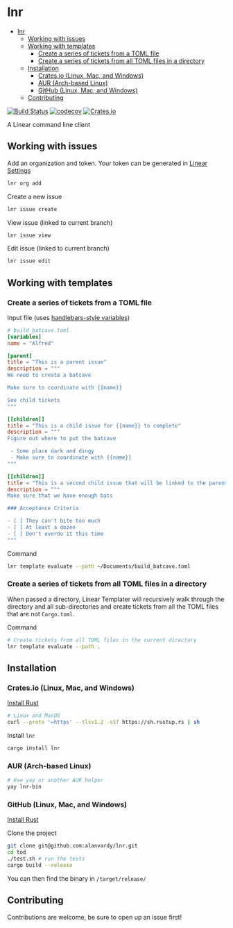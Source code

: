 # lnr

<!--toc:start-->
- [lnr](#lnr)
  - [Working with issues](#working-with-issues)
  - [Working with templates](#working-with-templates)
    - [Create a series of tickets from a TOML file](#create-a-series-of-tickets-from-a-toml-file)
    - [Create a series of tickets from all TOML files in a directory](#create-a-series-of-tickets-from-all-toml-files-in-a-directory)
  - [Installation](#installation)
    - [Crates.io (Linux, Mac, and Windows)](#cratesio-linux-mac-and-windows)
    - [AUR (Arch-based Linux)](#aur-arch-based-linux)
    - [GitHub (Linux, Mac, and Windows)](#github-linux-mac-and-windows)
  - [Contributing](#contributing)
<!--toc:end-->

[![Build Status](https://github.com/alanvardy/lnr/workflows/ci/badge.svg)](https://github.com/alanvardy/lnr) [![codecov](https://codecov.io/gh/alanvardy/lnr/branch/main/graph/badge.svg?token=9FBJK1SU0K)](https://codecov.io/gh/alanvardy/lnr) [![Crates.io](https://img.shields.io/crates/v/lnr.svg)](https://crates.io/crates/lnr)

A Linear command line client

## Working with issues

Add an organization and token. Your token can be generated in [Linear Settings](https://linear.app/settings/api)

```bash
lnr org add
```

Create a new issue

```bash
lnr issue create
```

View issue (linked to current branch)

```bash
lnr issue view
```

Edit issue (linked to current branch)

```bash
lnr issue edit
```

## Working with templates


### Create a series of tickets from a TOML file

Input file (uses [handlebars-style variables](https://handlebarsjs.com/))

```toml
# build_batcave.toml
[variables]
name = "Alfred"

[parent]
title = "This is a parent issue"
description = """
We need to create a batcave

Make sure to coordinate with {{name}}

See child tickets
"""

[[children]]
title = "This is a child issue for {{name}} to complete"
description = """
Figure out where to put the batcave

 - Some place dark and dingy
 - Make sure to coordinate with {{name}}
"""

[[children]]
title = "This is a second child issue that will be linked to the parent issue"
description = """
Make sure that we have enough bats

### Acceptance Criteria

- [ ] They can't bite too much
- [ ] At least a dozen
- [ ] Don't overdo it this time
"""

```

Command

```bash
lnr template evaluate --path ~/Documents/build_batcave.toml
```

### Create a series of tickets from all TOML files in a directory

When passed a directory, Linear Templater will recursively walk through the directory and all sub-directories and create tickets from all the TOML files that are not `Cargo.toml`.

Command

```bash
# Create tickets from all TOML files in the current directory
lnr template evaluate --path .
```


## Installation

### Crates.io (Linux, Mac, and Windows)

[Install Rust](https://www.rust-lang.org/tools/install)

```bash
# Linux and MacOS
curl --proto '=https' --tlsv1.2 -sSf https://sh.rustup.rs | sh
```

Install `lnr`

```bash
cargo install lnr
```

### AUR (Arch-based Linux)

```bash
# Use yay or another AUR helper
yay lnr-bin
```

### GitHub (Linux, Mac, and Windows)

[Install Rust](https://www.rust-lang.org/tools/install)

Clone the project

```bash
git clone git@github.com:alanvardy/lnr.git
cd tod
./test.sh # run the tests
cargo build --release
```

You can then find the binary in `/target/release/`

## Contributing

Contributions are welcome, be sure to open up an issue first!